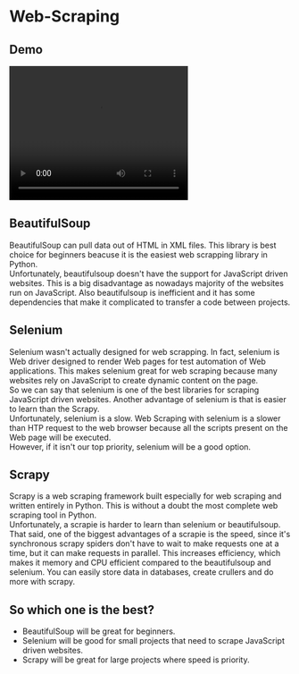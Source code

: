 # Web-Scraping

## Demo
<video width="320" height="240" controls> <source src="images/twitter_bot.mp4" type="video/mp4"> </video>

## BeautifulSoup
BeautifulSoup can pull data out of HTML in XML files. This library is best choice for beginners beacuse it is the easiest web scrapping library in Python.  
Unfortunately, beautifulsoup doesn't have the support for JavaScript driven websites. This is a big disadvantage as nowadays majority of the websites run on JavaScript. Also beautifulsoup is inefficient and it has some dependencies that make it complicated to transfer a code between projects.

## Selenium
Selenium wasn't actually designed for web scrapping. In fact, selenium is Web driver designed to render Web pages for test automation of Web applications. This makes selenium great for web scraping because many websites rely on JavaScript to create dynamic content on the page.  
So we can say that selenium is one of the best libraries for scraping JavaScript driven websites. Another advantage of selenium is that is easier to learn than the Scrapy.  
Unfortunately, selenium is a slow. Web Scraping with selenium is a slower than HTP request to the web browser because all the scripts present
on the Web page will be executed.  
However, if it isn't our top priority, selenium will be a good option.

## Scrapy
Scrapy is a web scraping framework built especially for web scraping and written entirely in Python. This is without a doubt the most complete web scraping tool in Python.  
Unfortunately, a scrapie is harder to learn than selenium or beautifulsoup.  
That said, one of the biggest advantages of a scrapie is the speed, since it's synchronous scrapy spiders don't have to wait to make requests one at a time, but it can make requests in parallel. This increases efficiency, which makes it memory and CPU efficient compared to the beautifulsoup and selenium. You can easily store data in databases, create crullers and do more with scrapy.

## So which one is the best?
- BeautifulSoup will be great for beginners.
- Selenium will be good for small projects that need to scrape JavaScript driven websites.
- Scrapy will be great for large projects where speed is priority.